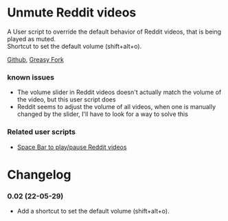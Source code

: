 # Unmute Reddit videos
A User script to override the default behavior of Reddit videos, that is being played as muted.  
Shortcut to set the default volume (shift+alt+o).

[Github](https://github.com/FlowerForWar/unmute-reddit-videos), [Greasy Fork](https://greasyfork.org/en/scripts/445557-unmute-reddit-videos)


### known issues
* The volume slider in Reddit videos doesn't actually match the volume of the video, but this user script does
* Reddit seems to adjust the volume of all videos, when one is manually changed by the slider, I'll have to look for a way to solve this

### Related user scripts
* [Space Bar to play/pause Reddit videos](https://greasyfork.org/en/scripts/444775-space-bar-to-play-pause-reddit-videos)

# Changelog
### 0.02 (22-05-29)
* Add a shortcut to set the default volume (shift+alt+o).
